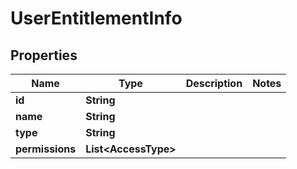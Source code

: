 

# UserEntitlementInfo


## Properties

| Name | Type | Description | Notes |
|------------ | ------------- | ------------- | -------------|
|**id** | **String** |  |  |
|**name** | **String** |  |  |
|**type** | **String** |  |  |
|**permissions** | **List&lt;AccessType&gt;** |  |  |



